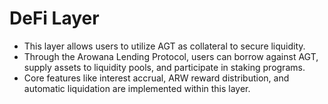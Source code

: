 # DeFi Layer

* This layer allows users to utilize AGT as collateral to secure liquidity.
* Through the Arowana Lending Protocol, users can borrow against AGT, supply assets to liquidity pools, and participate in staking programs.
* Core features like interest accrual, ARW reward distribution, and automatic liquidation are implemented within this layer.

